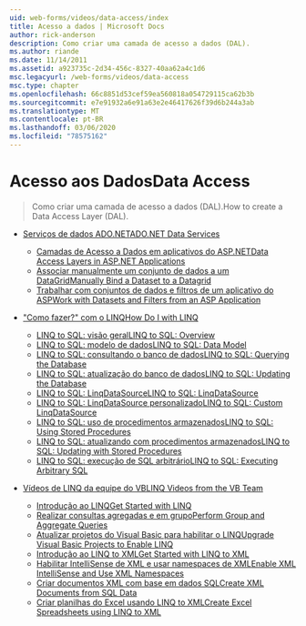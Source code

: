 ```yaml
---
uid: web-forms/videos/data-access/index
title: Acesso a dados | Microsoft Docs
author: rick-anderson
description: Como criar uma camada de acesso a dados (DAL).
ms.author: riande
ms.date: 11/14/2011
ms.assetid: a923735c-2d34-456c-8327-40aa62a4c1d6
msc.legacyurl: /web-forms/videos/data-access
msc.type: chapter
ms.openlocfilehash: 66c8851d53cef59ea560818a054729115ca62b3b
ms.sourcegitcommit: e7e91932a6e91a63e2e46417626f39d6b244a3ab
ms.translationtype: MT
ms.contentlocale: pt-BR
ms.lasthandoff: 03/06/2020
ms.locfileid: "78575162"
---
```

# <a name="data-access"></a><span data-ttu-id="6dd36-103">Acesso aos Dados</span><span class="sxs-lookup"><span data-stu-id="6dd36-103">Data Access</span></span>

> <span data-ttu-id="6dd36-104">Como criar uma camada de acesso a dados (DAL).</span><span class="sxs-lookup"><span data-stu-id="6dd36-104">How to create a Data Access Layer (DAL).</span></span>

- [<span data-ttu-id="6dd36-105">Serviços de dados ADO.NET</span><span class="sxs-lookup"><span data-stu-id="6dd36-105">ADO.NET Data Services</span></span>](adonet-data-services/index.md)

    - [<span data-ttu-id="6dd36-106">Camadas de Acesso a Dados em aplicativos do ASP.NET</span><span class="sxs-lookup"><span data-stu-id="6dd36-106">Data Access Layers in ASP.NET Applications</span></span>](adonet-data-services/data-access-layers-in-aspnet-applications.md)
    - [<span data-ttu-id="6dd36-107">Associar manualmente um conjunto de dados a um DataGrid</span><span class="sxs-lookup"><span data-stu-id="6dd36-107">Manually Bind a Dataset to a Datagrid</span></span>](adonet-data-services/how-to-manually-bind-a-dataset-to-a-datagrid.md)
    - [<span data-ttu-id="6dd36-108">Trabalhar com conjuntos de dados e filtros de um aplicativo do ASP</span><span class="sxs-lookup"><span data-stu-id="6dd36-108">Work with Datasets and Filters from an ASP Application</span></span>](adonet-data-services/how-to-work-with-datasets-and-filters-from-an-asp-application.md)
- [<span data-ttu-id="6dd36-109">"Como fazer?" com o LINQ</span><span class="sxs-lookup"><span data-stu-id="6dd36-109">How Do I with LINQ</span></span>](how-do-i-with-linq/index.md)

    - [<span data-ttu-id="6dd36-110">LINQ to SQL: visão geral</span><span class="sxs-lookup"><span data-stu-id="6dd36-110">LINQ to SQL: Overview</span></span>](how-do-i-with-linq/how-do-i-linq-to-sql-overview.md)
    - [<span data-ttu-id="6dd36-111">LINQ to SQL: modelo de dados</span><span class="sxs-lookup"><span data-stu-id="6dd36-111">LINQ to SQL: Data Model</span></span>](how-do-i-with-linq/how-do-i-linq-to-sql-data-model.md)
    - [<span data-ttu-id="6dd36-112">LINQ to SQL: consultando o banco de dados</span><span class="sxs-lookup"><span data-stu-id="6dd36-112">LINQ to SQL: Querying the Database</span></span>](how-do-i-with-linq/how-do-i-linq-to-sql-querying-the-database.md)
    - [<span data-ttu-id="6dd36-113">LINQ to SQL: atualização do banco de dados</span><span class="sxs-lookup"><span data-stu-id="6dd36-113">LINQ to SQL: Updating the Database</span></span>](how-do-i-with-linq/how-do-i-linq-to-sql-updating-the-database.md)
    - [<span data-ttu-id="6dd36-114">LINQ to SQL: LinqDataSource</span><span class="sxs-lookup"><span data-stu-id="6dd36-114">LINQ to SQL: LinqDataSource</span></span>](how-do-i-with-linq/how-do-i-linq-to-sql-linqdatasource.md)
    - [<span data-ttu-id="6dd36-115">LINQ to SQL: LinqDataSource personalizado</span><span class="sxs-lookup"><span data-stu-id="6dd36-115">LINQ to SQL: Custom LinqDataSource</span></span>](how-do-i-with-linq/how-do-i-linq-to-sql-custom-linqdatasource.md)
    - [<span data-ttu-id="6dd36-116">LINQ to SQL: uso de procedimentos armazenados</span><span class="sxs-lookup"><span data-stu-id="6dd36-116">LINQ to SQL: Using Stored Procedures</span></span>](how-do-i-with-linq/how-do-i-linq-to-sql-using-stored-procedures.md)
    - [<span data-ttu-id="6dd36-117">LINQ to SQL: atualizando com procedimentos armazenados</span><span class="sxs-lookup"><span data-stu-id="6dd36-117">LINQ to SQL: Updating with Stored Procedures</span></span>](how-do-i-with-linq/how-do-i-linq-to-sql-updating-with-stored-procedures.md)
    - [<span data-ttu-id="6dd36-118">LINQ to SQL: execução de SQL arbitrário</span><span class="sxs-lookup"><span data-stu-id="6dd36-118">LINQ to SQL: Executing Arbitrary SQL</span></span>](how-do-i-with-linq/how-do-i-linq-to-sql-executing-arbitrary-sql.md)
- [<span data-ttu-id="6dd36-119">Vídeos de LINQ da equipe do VB</span><span class="sxs-lookup"><span data-stu-id="6dd36-119">LINQ Videos from the VB Team</span></span>](linq-videos-from-the-vb-team/index.md)

    - [<span data-ttu-id="6dd36-120">Introdução ao LINQ</span><span class="sxs-lookup"><span data-stu-id="6dd36-120">Get Started with LINQ</span></span>](linq-videos-from-the-vb-team/how-do-i-get-started-with-linq.md)
    - [<span data-ttu-id="6dd36-121">Realizar consultas agregadas e em grupo</span><span class="sxs-lookup"><span data-stu-id="6dd36-121">Perform Group and Aggregate Queries</span></span>](linq-videos-from-the-vb-team/how-do-i-perform-group-and-aggregate-queries.md)
    - [<span data-ttu-id="6dd36-122">Atualizar projetos do Visual Basic para habilitar o LINQ</span><span class="sxs-lookup"><span data-stu-id="6dd36-122">Upgrade Visual Basic Projects to Enable LINQ</span></span>](linq-videos-from-the-vb-team/how-do-i-upgrade-visual-basic-projects-to-enable-linq.md)
    - [<span data-ttu-id="6dd36-123">Introdução ao LINQ to XML</span><span class="sxs-lookup"><span data-stu-id="6dd36-123">Get Started with LINQ to XML</span></span>](linq-videos-from-the-vb-team/how-do-i-get-started-with-linq-to-xml.md)
    - [<span data-ttu-id="6dd36-124">Habilitar IntelliSense de XML e usar namespaces de XML</span><span class="sxs-lookup"><span data-stu-id="6dd36-124">Enable XML IntelliSense and Use XML Namespaces</span></span>](linq-videos-from-the-vb-team/how-do-i-enable-xml-intellisense-and-use-xml-namespaces.md)
    - [<span data-ttu-id="6dd36-125">Criar documentos XML com base em dados SQL</span><span class="sxs-lookup"><span data-stu-id="6dd36-125">Create XML Documents from SQL Data</span></span>](linq-videos-from-the-vb-team/how-do-i-create-xml-documents-from-sql-data.md)
    - [<span data-ttu-id="6dd36-126">Criar planilhas do Excel usando LINQ to XML</span><span class="sxs-lookup"><span data-stu-id="6dd36-126">Create Excel Spreadsheets using LINQ to XML</span></span>](linq-videos-from-the-vb-team/how-do-i-create-excel-spreadsheets-using-linq-to-xml.md)
